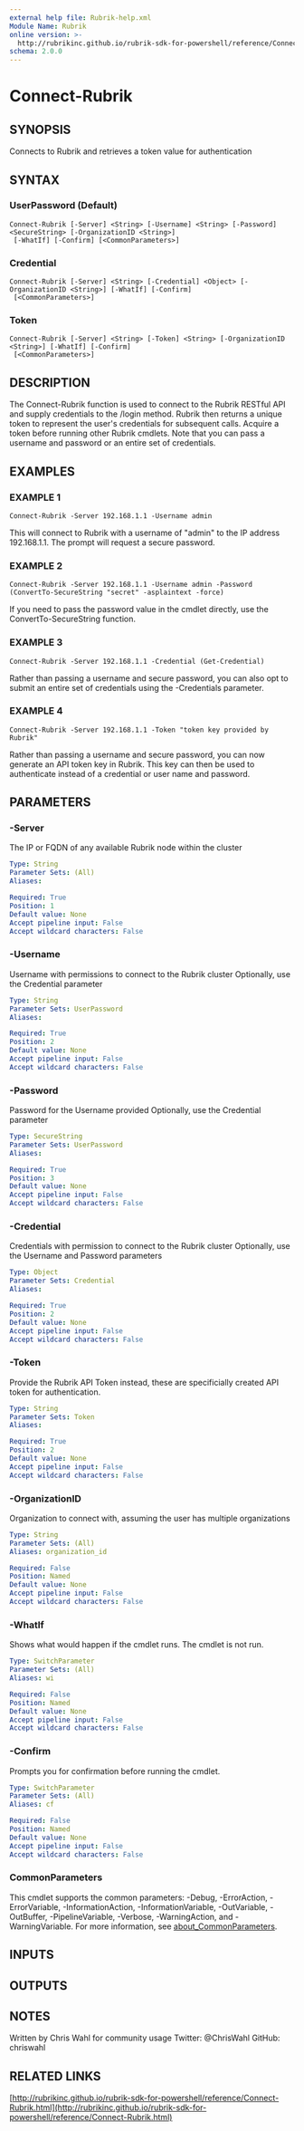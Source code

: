 ```yaml
---
external help file: Rubrik-help.xml
Module Name: Rubrik
online version: >-
  http://rubrikinc.github.io/rubrik-sdk-for-powershell/reference/Connect-Rubrik.html
schema: 2.0.0
---
```


# Connect-Rubrik

## SYNOPSIS

Connects to Rubrik and retrieves a token value for authentication

## SYNTAX

### UserPassword \(Default\)

```text
Connect-Rubrik [-Server] <String> [-Username] <String> [-Password] <SecureString> [-OrganizationID <String>]
 [-WhatIf] [-Confirm] [<CommonParameters>]
```

### Credential

```text
Connect-Rubrik [-Server] <String> [-Credential] <Object> [-OrganizationID <String>] [-WhatIf] [-Confirm]
 [<CommonParameters>]
```

### Token

```text
Connect-Rubrik [-Server] <String> [-Token] <String> [-OrganizationID <String>] [-WhatIf] [-Confirm]
 [<CommonParameters>]
```

## DESCRIPTION

The Connect-Rubrik function is used to connect to the Rubrik RESTful API and supply credentials to the /login method. Rubrik then returns a unique token to represent the user's credentials for subsequent calls. Acquire a token before running other Rubrik cmdlets. Note that you can pass a username and password or an entire set of credentials.

## EXAMPLES

### EXAMPLE 1

```text
Connect-Rubrik -Server 192.168.1.1 -Username admin
```

This will connect to Rubrik with a username of "admin" to the IP address 192.168.1.1. The prompt will request a secure password.

### EXAMPLE 2

```text
Connect-Rubrik -Server 192.168.1.1 -Username admin -Password (ConvertTo-SecureString "secret" -asplaintext -force)
```

If you need to pass the password value in the cmdlet directly, use the ConvertTo-SecureString function.

### EXAMPLE 3

```text
Connect-Rubrik -Server 192.168.1.1 -Credential (Get-Credential)
```

Rather than passing a username and secure password, you can also opt to submit an entire set of credentials using the -Credentials parameter.

### EXAMPLE 4

```text
Connect-Rubrik -Server 192.168.1.1 -Token "token key provided by Rubrik"
```

Rather than passing a username and secure password, you can now generate an API token key in Rubrik. This key can then be used to authenticate instead of a credential or user name and password.

## PARAMETERS

### -Server

The IP or FQDN of any available Rubrik node within the cluster

```yaml
Type: String
Parameter Sets: (All)
Aliases:

Required: True
Position: 1
Default value: None
Accept pipeline input: False
Accept wildcard characters: False
```

### -Username

Username with permissions to connect to the Rubrik cluster Optionally, use the Credential parameter

```yaml
Type: String
Parameter Sets: UserPassword
Aliases:

Required: True
Position: 2
Default value: None
Accept pipeline input: False
Accept wildcard characters: False
```

### -Password

Password for the Username provided Optionally, use the Credential parameter

```yaml
Type: SecureString
Parameter Sets: UserPassword
Aliases:

Required: True
Position: 3
Default value: None
Accept pipeline input: False
Accept wildcard characters: False
```

### -Credential

Credentials with permission to connect to the Rubrik cluster Optionally, use the Username and Password parameters

```yaml
Type: Object
Parameter Sets: Credential
Aliases:

Required: True
Position: 2
Default value: None
Accept pipeline input: False
Accept wildcard characters: False
```

### -Token

Provide the Rubrik API Token instead, these are specificially created API token for authentication.

```yaml
Type: String
Parameter Sets: Token
Aliases:

Required: True
Position: 2
Default value: None
Accept pipeline input: False
Accept wildcard characters: False
```

### -OrganizationID

Organization to connect with, assuming the user has multiple organizations

```yaml
Type: String
Parameter Sets: (All)
Aliases: organization_id

Required: False
Position: Named
Default value: None
Accept pipeline input: False
Accept wildcard characters: False
```

### -WhatIf

Shows what would happen if the cmdlet runs. The cmdlet is not run.

```yaml
Type: SwitchParameter
Parameter Sets: (All)
Aliases: wi

Required: False
Position: Named
Default value: None
Accept pipeline input: False
Accept wildcard characters: False
```

### -Confirm

Prompts you for confirmation before running the cmdlet.

```yaml
Type: SwitchParameter
Parameter Sets: (All)
Aliases: cf

Required: False
Position: Named
Default value: None
Accept pipeline input: False
Accept wildcard characters: False
```

### CommonParameters

This cmdlet supports the common parameters: -Debug, -ErrorAction, -ErrorVariable, -InformationAction, -InformationVariable, -OutVariable, -OutBuffer, -PipelineVariable, -Verbose, -WarningAction, and -WarningVariable. For more information, see [about\_CommonParameters](http://go.microsoft.com/fwlink/?LinkID=113216).

## INPUTS

## OUTPUTS

## NOTES

Written by Chris Wahl for community usage Twitter: @ChrisWahl GitHub: chriswahl

## RELATED LINKS

[http://rubrikinc.github.io/rubrik-sdk-for-powershell/reference/Connect-Rubrik.html](http://rubrikinc.github.io/rubrik-sdk-for-powershell/reference/Connect-Rubrik.html)

